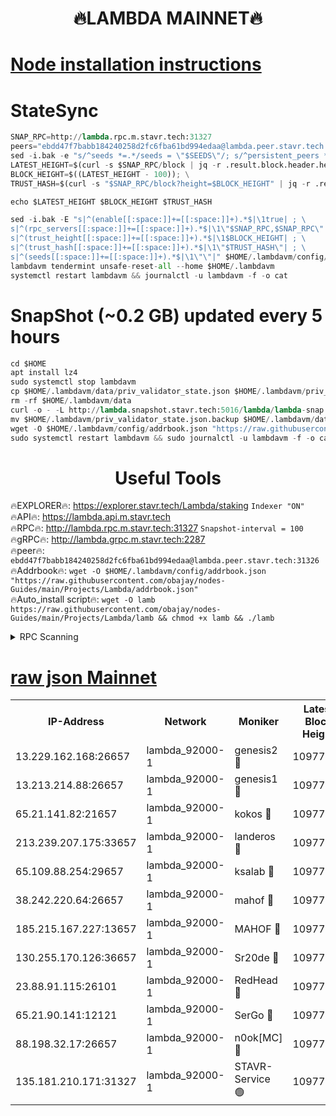 <h1 align="center"> 🔥LAMBDA MAINNET🔥</h1>


[Node installation instructions](https://github.com/obajay/nodes-Guides/tree/main/Projects/Lambda)
=


# StateSync
```python
SNAP_RPC=http://lambda.rpc.m.stavr.tech:31327
peers="ebdd47f7babb184240258d2fc6fba61bd994edaa@lambda.peer.stavr.tech:31326" 
sed -i.bak -e "s/^seeds *=.*/seeds = \"$SEEDS\"/; s/^persistent_peers *=.*/persistent_peers = \"$PEERS\"/" $HOME/.lambdavm/config/config.toml
LATEST_HEIGHT=$(curl -s $SNAP_RPC/block | jq -r .result.block.header.height); \
BLOCK_HEIGHT=$((LATEST_HEIGHT - 100)); \
TRUST_HASH=$(curl -s "$SNAP_RPC/block?height=$BLOCK_HEIGHT" | jq -r .result.block_id.hash)

echo $LATEST_HEIGHT $BLOCK_HEIGHT $TRUST_HASH

sed -i.bak -E "s|^(enable[[:space:]]+=[[:space:]]+).*$|\1true| ; \
s|^(rpc_servers[[:space:]]+=[[:space:]]+).*$|\1\"$SNAP_RPC,$SNAP_RPC\"| ; \
s|^(trust_height[[:space:]]+=[[:space:]]+).*$|\1$BLOCK_HEIGHT| ; \
s|^(trust_hash[[:space:]]+=[[:space:]]+).*$|\1\"$TRUST_HASH\"| ; \
s|^(seeds[[:space:]]+=[[:space:]]+).*$|\1\"\"|" $HOME/.lambdavm/config/config.toml
lambdavm tendermint unsafe-reset-all --home $HOME/.lambdavm
systemctl restart lambdavm && journalctl -u lambdavm -f -o cat

```
# SnapShot (~0.2 GB) updated every 5 hours
```python
cd $HOME
apt install lz4
sudo systemctl stop lambdavm
cp $HOME/.lambdavm/data/priv_validator_state.json $HOME/.lambdavm/priv_validator_state.json.backup
rm -rf $HOME/.lambdavm/data
curl -o - -L http://lambda.snapshot.stavr.tech:5016/lambda/lambda-snap.tar.lz4 | lz4 -c -d - | tar -x -C $HOME/.lambdavm --strip-components 2
mv $HOME/.lambdavm/priv_validator_state.json.backup $HOME/.lambdavm/data/priv_validator_state.json
wget -O $HOME/.lambdavm/config/addrbook.json "https://raw.githubusercontent.com/obajay/nodes-Guides/main/Projects/Lambda/addrbook.json"
sudo systemctl restart lambdavm && sudo journalctl -u lambdavm -f -o cat
```
 <h1 align="center"> Useful Tools</h1>

🔥EXPLORER🔥:      https://explorer.stavr.tech/Lambda/staking	        `Indexer "ON"` \
🔥API🔥: 			 		 https://lambda.api.m.stavr.tech \
🔥RPC🔥:           http://lambda.rpc.m.stavr.tech:31327	              `Snapshot-interval = 100` \
🔥gRPC🔥:          http://lambda.grpc.m.stavr.tech:2287 \
🔥peer🔥:					 `ebdd47f7babb184240258d2fc6fba61bd994edaa@lambda.peer.stavr.tech:31326` \
🔥Addrbook🔥:    ```wget -O $HOME/.lambdavm/config/addrbook.json "https://raw.githubusercontent.com/obajay/nodes-Guides/main/Projects/Lambda/addrbook.json"``` \
🔥Auto_install script🔥: ```wget -O lamb https://raw.githubusercontent.com/obajay/nodes-Guides/main/Projects/Lambda/lamb && chmod +x lamb && ./lamb```


<details>
<summary>RPC Scanning</summary>

<h2 align="center"> We scan nodes in real time every 4 hours. And we provide the final result of RPC endpoints.
We cannot influence the operation of these nodes in any way. </h2>


```python
If Voting Power is higher than 0 --> then the Node is a validator of the network and may be subject to attack and be a potential threat to the chain.
```
```python
We marked such validators with a red symbol
```

</details>

[raw json Mainnet](https://rpc-check.lambm.stavr.tech/lambm/rpc-lambm-result.json)
=


<table><tr><th>IP-Address</th><th>Network</th><th>Moniker</th><th>Latest Block Height</th><th>Earliest Block Height</th><th>Catching Up</th><th>Tx Index</th><th>Voting Power</th><th>Scan Time</th></tr><tr><td>13.229.162.168:26657</td><td>lambda_92000-1</td><td>genesis2 🔴</td><td>10977041</td><td>1</td><td>False</td><td>on</td><td>16647390</td><td>2024-01-06T14:20:43.472018276UTC</td></tr><tr><td>13.213.214.88:26657</td><td>lambda_92000-1</td><td>genesis1 🔴</td><td>10977042</td><td>1</td><td>False</td><td>on</td><td>107835</td><td>2024-01-06T14:20:48.372622897UTC</td></tr><tr><td>65.21.141.82:21657</td><td>lambda_92000-1</td><td>kokos 🔴</td><td>10977043</td><td>7716001</td><td>False</td><td>off</td><td>546765</td><td>2024-01-06T14:20:50.786786627UTC</td></tr><tr><td>213.239.207.175:33657</td><td>lambda_92000-1</td><td>landeros 🔴</td><td>10977039</td><td>8136001</td><td>False</td><td>off</td><td>1252013</td><td>2024-01-06T14:20:37.485359696UTC</td></tr><tr><td>65.109.88.254:29657</td><td>lambda_92000-1</td><td>ksalab 🔴</td><td>10977044</td><td>8715001</td><td>False</td><td>on</td><td>505310</td><td>2024-01-06T14:20:53.546767971UTC</td></tr><tr><td>38.242.220.64:26657</td><td>lambda_92000-1</td><td>mahof 🔴</td><td>10977036</td><td>10131001</td><td>False</td><td>off</td><td>770350</td><td>2024-01-06T14:20:29.077104950UTC</td></tr><tr><td>185.215.167.227:13657</td><td>lambda_92000-1</td><td>MAHOF 🔴</td><td>10977042</td><td>10134001</td><td>False</td><td>on</td><td>2051510</td><td>2024-01-06T14:20:47.105935549UTC</td></tr><tr><td>130.255.170.126:36657</td><td>lambda_92000-1</td><td>Sr20de 🔴</td><td>10977039</td><td>10715001</td><td>False</td><td>off</td><td>674352</td><td>2024-01-06T14:20:38.131537285UTC</td></tr><tr><td>23.88.91.115:26101</td><td>lambda_92000-1</td><td>RedHead 🔴</td><td>10977039</td><td>10877039</td><td>False</td><td>off</td><td>553202</td><td>2024-01-06T14:20:37.723015456UTC</td></tr><tr><td>65.21.90.141:12121</td><td>lambda_92000-1</td><td>SerGo 🔴</td><td>10977044</td><td>10877044</td><td>False</td><td>off</td><td>10591810</td><td>2024-01-06T14:20:53.914838980UTC</td></tr><tr><td>88.198.32.17:26657</td><td>lambda_92000-1</td><td>n0ok[MC] 🔴</td><td>10977044</td><td>10877044</td><td>False</td><td>off</td><td>1578630</td><td>2024-01-06T14:20:56.870736362UTC</td></tr><tr><td>135.181.210.171:31327</td><td>lambda_92000-1</td><td>STAVR-Service 🟢</td><td>10977044</td><td>10974501</td><td>False</td><td>on</td><td>0</td><td>2024-01-06T14:20:53.171438989UTC</td></tr></table>
